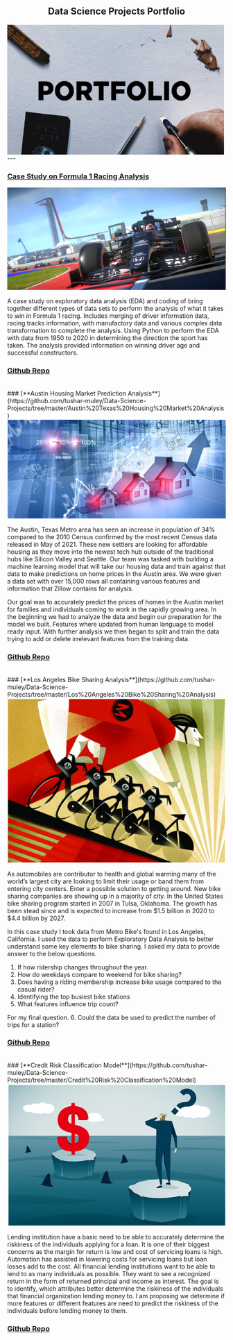 <h2 align="center">Data Science Projects Portfolio</h2>
<img align="center" src="images/portfolio.png" width="500" height="300"/>
---

### [**Case Study on Formula 1 Racing Analysis**](https://github.com/tushar-muley/Data-Science-Projects/tree/master/Formula%201%20Racing%20Analysis)
<img src="images/f1_racing.png?raw=true"/>

A case study on exploratory data analysis (EDA) and coding of bring together different types of data sets 
to perform the analysis of what it takes to win in Formula 1 racing. Includes merging of driver information data, racing tracks information, with 
manufactory data and various complex data transformation to complete the analysis. Using Python to perform the EDA with data from 1950 to 2020 in 
determining the direction the sport has taken. The analysis provided information on winning driver age and successful constructors.<br>

### [Github Repo](https://github.com/tushar-muley/Data-Science-Projects/tree/master/Formula%201%20Racing%20Analysis) 

<br>
### [**Austin Housing Market Prediction Analysis**](https://github.com/tushar-muley/Data-Science-Projects/tree/master/Austin%20Texas%20Housing%20Market%20Analysis)
<img src="images/housing.png?raw=true"/> <br>

The Austin, Texas Metro area has seen an increase in population of 34% compared to the 2010 Census confirmed by the most recent Census data 
released in May of 2021. These new settlers are looking for affordable housing as they move into the newest tech hub outside of the 
traditional hubs like Silicon Valley and Seattle. Our team was tasked with building a machine learning model that will take our housing 
data and train against that data to make predictions on home prices in the Austin area. We were given a data set with over 15,000 
rows all containing various features and information that Zillow contains for analysis.<br> 

Our goal was to accurately predict the prices of homes in the Austin market for families and individuals coming to work in the rapidly 
growing area. In the beginning we had to analyze the data and begin our preparation for the model we built. Features where updated from 
human language to model ready input. With further analysis we then began to split and train the data trying to add or delete irrelevant 
features from the training data.<br>

### [Github Repo](https://github.com/tushar-muley/Data-Science-Projects/tree/master/Austin%20Texas%20Housing%20Market%20Analysis)

<br>
### [**Los Angeles Bike Sharing Analysis**](https://github.com/tushar-muley/Data-Science-Projects/tree/master/Los%20Angeles%20Bike%20Sharing%20Analysis)
<img src="images/bike_sharing.png?raw=true"/> <br>

As automobiles are contributor to health and global warming many of the world’s largest city are looking to limit their usage or band them from 
entering city centers. Enter a possible solution to getting around. New bike sharing companies are showing up in a majority of city. In the 
United States bike sharing program started in 2007 in Tulsa, Oklahoma. The growth has been stead since and is expected to increase from 
$1.5 billion in 2020 to $4.4 billion by 2027.

In this case study I took data from Metro Bike's found in Los Angeles, California. I used the data to perform Exploratory Data Analysis to better 
understand some key elements to bike sharing. I asked my data to provide answer to the below questions. 

1.	If how ridership changes throughout the year. 
2.	How do weekdays compare to weekend for bike sharing? 
3.	Does having a riding membership increase bike usage compared to the casual rider?
4.	Identifying the top busiest bike stations
5.	What features influence trip count?

For my final question.
6.	Could the data be used to predict the number of trips for a station? 
<br> 

### [Github Repo](https://github.com/tushar-muley/Data-Science-Projects/tree/master/Los%20Angeles%20Bike%20Sharing%20Analysis)

<br>
### [**Credit Risk Classification Model**](https://github.com/tushar-muley/Data-Science-Projects/tree/master/Credit%20Risk%20Classification%20Model)
<img src="images/credit_risk.png?raw=true"/> <br>

Lending institution have a basic need to be able to accurately determine the riskiness of the individuals applying for a loan. It is one of their 
biggest concerns as the margin for return is low and cost of servicing loans is high. Automation has assisted in lowering costs for servicing loans 
but loan losses add to the cost. All financial lending institutions want to be able to lend to as many individuals as possible. They want to see a 
recognized return in the form of returned principal and income as interest. The goal is to identify, which attributes better determine the riskiness 
of the individuals that financial organization lending money to. I am proposing we determine if more features or different features are need to predict 
the riskiness of the individuals before lending money to them.
<br>

### [Github Repo](https://github.com/tushar-muley/Data-Science-Projects/tree/master/Credit%20Risk%20Classification%20Model)

<br>
